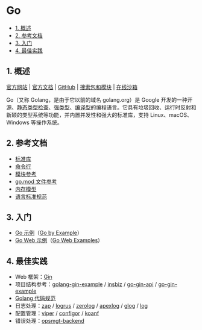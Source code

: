# Go<!-- omit in toc -->

- [1. 概述](#1-概述)
- [2. 参考文档](#2-参考文档)
- [3. 入门](#3-入门)
- [4. 最佳实践](#4-最佳实践)

## 1. 概述

[官方网站](https://go.dev) | [官方文档](https://go.dev/doc/) | [GitHub](https://github.com/golang) | [搜索包和模块](https://pkg.go.dev/) | [在线沙箱](https://go.dev/play/)

Go（又称 Golang，是由于它以前的域名 golang.org）是 Google 开发的一种开源、[静态类型检查](../术语表/类型系统.md)、[强类型](../术语表/类型系统.md)、[编译型](../术语表/编译型语言.md)的编程语言。它具有垃圾回收、运行时反射和新颖的类型系统等功能，并内置并发性和强大的标准库，支持 Linux、macOS、Windows 等操作系统。

## 2. 参考文档

- [标准库](https://pkg.go.dev/std)
- [命令行](https://go.dev/doc/cmd)
- [模块参考](https://go.dev/ref/mod)
- [go.mod 文件参考](https://go.dev/doc/modules/gomod-ref)
- [内存模型](https://go.dev/ref/mem)
- [语言标准规范](https://go.dev/ref/spec)

## 3. 入门

- [Go 示例](./Go-by-Example)（[Go by Example](https://gobyexample.com)）
- [Go Web 示例](./Go-Web-Examples)（[Go Web Examples](https://gowebexamples.com)）

## 4. 最佳实践

- Web 框架：[Gin](../Gin)
- 项目结构参考：[golang-gin-example](https://github.com/gothinkster/golang-gin-realworld-example-app) / [insbiz](https://github.com/fooins/insbiz) / [go-gin-api](https://github.com/xinliangnote/go-gin-api) / [go-gin-example](https://github.com/eddycjy/go-gin-example)
- [Golang 代码规范](../代码规范/Golang)
- 日志处理：[zap](https://github.com/uber-go/zap) / [logrus](https://github.com/sirupsen/logrus) / [zerolog](https://github.com/rs/zerolog) / [apexlog](https://github.com/apex/log) / [glog](https://github.com/golang/glog) / [log](https://pkg.go.dev/log)
- 配置管理：[viper](https://github.com/spf13/viper) / [configor](https://github.com/jinzhu/configor) / [koanf](https://github.com/knadh/koanf)
- 错误处理：[opsmgt-backend](https://github.com/fooins/opsmgt-backend/tree/main/src/libraries/errors)
